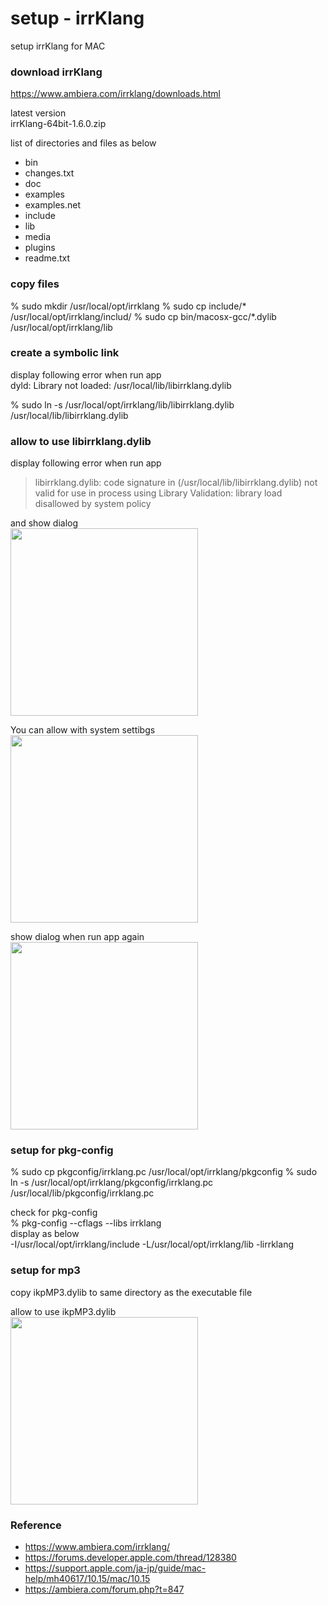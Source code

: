 setup - irrKlang
===============

setup irrKlang for MAC <br/>

### download irrKlang  <br/>
https://www.ambiera.com/irrklang/downloads.html <br/>

latest version <br/>
irrKlang-64bit-1.6.0.zip <br/>

list of directories and files as below <br/>
- bin
- changes.txt
- doc
- examples
- examples.net
- include
- lib
- media
- plugins
- readme.txt

### copy files 
% sudo mkdir /usr/local/opt/irrklang
% sudo cp include/* /usr/local/opt/irrklang/includ/
% sudo cp  bin/macosx-gcc/*.dylib /usr/local/opt/irrklang/lib

### create a symbolic link

display following error when run app <br/>
dyld: Library not loaded: /usr/local/lib/libirrklang.dylib <br/>

% sudo ln -s /usr/local/opt/irrklang/lib/libirrklang.dylib /usr/local/lib/libirrklang.dylib <br/>


###  allow to use libirrklang.dylib

display following error when run app <br/>
> libirrklang.dylib: code signature in (/usr/local/lib/libirrklang.dylib) not valid for use in process using Library Validation: library load disallowed by system policy <br/>

and show dialog <br/>
<image src="https://raw.githubusercontent.com/ohwada/MAC_cpp_Samples/master/irrKlang/screenshots/screenshot_libirrlang_warning.png" width="300" /><br/>

You can allow with system settibgs <br/>
<image src="https://raw.githubusercontent.com/ohwada/MAC_cpp_Samples/master/irrKlang/screenshots/screenshot_libirrlang_security_setting.png" width="300" /><br/>

show dialog when run app again <br/>
<image src="https://raw.githubusercontent.com/ohwada/MAC_cpp_Samples/master/irrKlang/screenshots/screenshot_libirrlang_confirm.png" width="300" /><br/>

###  setup for pkg-config
% sudo cp pkgconfig/irrklang.pc /usr/local/opt/irrklang/pkgconfig
% sudo ln -s /usr/local/opt/irrklang/pkgconfig/irrklang.pc /usr/local/lib/pkgconfig/irrklang.pc <br/>

check for pkg-config <br/>
% pkg-config --cflags --libs irrklang <br/>
display as below <br/>
-I/usr/local/opt/irrklang/include -L/usr/local/opt/irrklang/lib -lirrklang


###  setup for mp3
copy ikpMP3.dylib to same directory as the executable file <br/>

allow to use ikpMP3.dylib <br/>
<image src="https://raw.githubusercontent.com/ohwada/MAC_cpp_Samples/master/irrKlang/screenshots/screenshot_ikpmp3_security_setting.png" width="300" /><br/>

### Reference <br/>
- https://www.ambiera.com/irrklang/
- https://forums.developer.apple.com/thread/128380
- https://support.apple.com/ja-jp/guide/mac-help/mh40617/10.15/mac/10.15
- https://ambiera.com/forum.php?t=847
